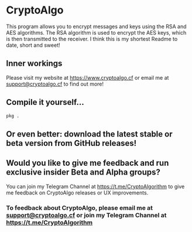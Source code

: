 # CryptoAlgo
This program allows you to encrypt messages and keys using the RSA and AES algorithms. The RSA algorithm is used to encrypt the AES keys, which is then transmitted to the receiver.
I think this is my shortest Readme to date, short and sweet!

## Inner workings
Please visit my website at <https://www.cryptoalgo.cf> or email me at <support@cryptoalgo.cf> to find out more!

## Compile it yourself...

```bash
pkg .
```

## Or even better: download the latest stable or beta version from GitHub releases!
## Would you like to give me feedback and run exclusive insider Beta and Alpha groups?
You can join my Telegram Channel at <https://t.me/CryptoAlgorithm> to give me feedback on CryptoAlgo releases or UX improvements.

### To feedback about CryptoAlgo, please email me at <support@cryptoalgo.cf> or join my Telegram Channel at <https://t.me/CryptoAlgorithm>